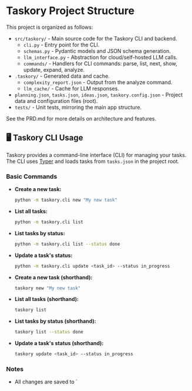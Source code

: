 # Taskory Project Structure

This project is organized as follows:

- `src/taskory/` - Main source code for the Taskory CLI and backend.
  - `cli.py` - Entry point for the CLI.
  - `schemas.py` - Pydantic models and JSON schema generation.
  - `llm_interface.py` - Abstraction for cloud/self-hosted LLM calls.
  - `commands/` - Handlers for CLI commands: parse, list, next, show, update, expand, analyze.
- `.taskory/` - Generated data and cache.
  - `complexity_report.json` - Output from the analyze command.
  - `llm_cache/` - Cache for LLM responses.
- `planning.json`, `tasks.json`, `ideas.json`, `taskory.config.json` - Project data and configuration files (root).
- `tests/` - Unit tests, mirroring the main app structure.

See the PRD.md for more details on architecture and features.

## 🖥 Taskory CLI Usage

Taskory provides a command-line interface (CLI) for managing your tasks. The CLI uses [Typer](https://typer.tiangolo.com/) and loads tasks from `tasks.json` in the project root.

### Basic Commands

- **Create a new task:**
  ```sh
  python -m taskory.cli new "My new task"
  ```

- **List all tasks:**
  ```sh
  python -m taskory.cli list
  ```

- **List tasks by status:**
  ```sh
  python -m taskory.cli list --status done
  ```

- **Update a task's status:**
  ```sh
  python -m taskory.cli update <task_id> --status in_progress
  ```

- **Create a new task (shorthand):**
  ```sh
  taskory new "My new task"
  ```

- **List all tasks (shorthand):**
  ```sh
  taskory list
  ```

- **List tasks by status (shorthand):**
  ```sh
  taskory list --status done
  ```

- **Update a task's status (shorthand):**
  ```sh
  taskory update <task_id> --status in_progress
  ```

### Notes
- All changes are saved to `